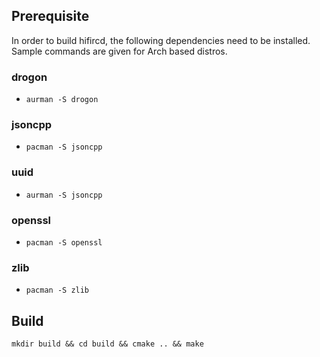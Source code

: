 
## Prerequisite

In order to build hifircd, the following dependencies need to be installed.
Sample commands are given for Arch based distros.

### drogon

* `aurman -S drogon`

### jsoncpp

* `pacman -S jsoncpp`

### uuid

* `aurman -S jsoncpp`

### openssl

* `pacman -S openssl`

### zlib

* `pacman -S zlib`


## Build

`mkdir build && cd build && cmake .. && make`
